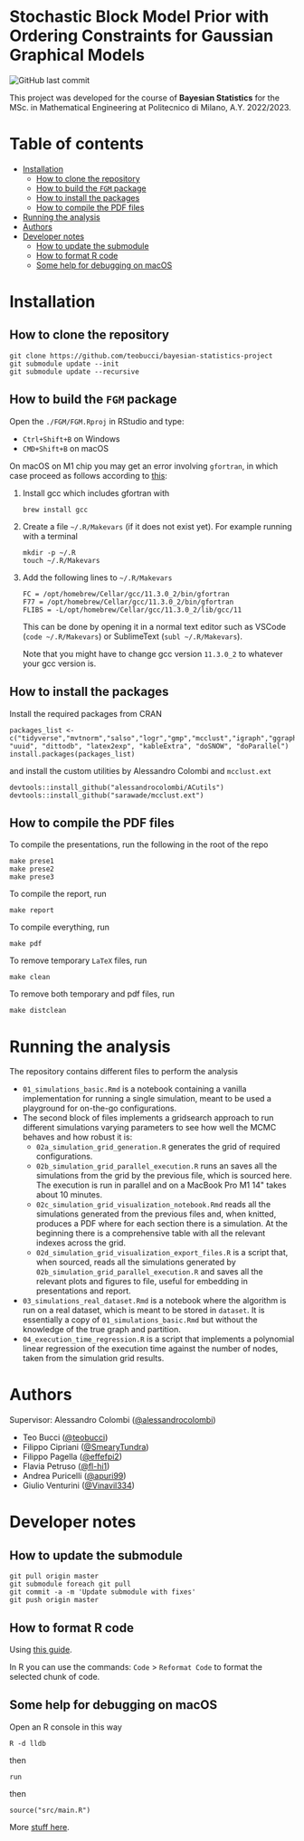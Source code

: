 <!-- omit from toc -->
# Stochastic Block Model Prior with Ordering Constraints for Gaussian Graphical Models

![GitHub last commit](https://img.shields.io/github/last-commit/teobucci/CNN-Plants-Classifier?logo=github)

This project was developed for the course of **Bayesian Statistics** for the MSc. in Mathematical Engineering at Politecnico di Milano, A.Y. 2022/2023.

<!-- omit from toc -->
# Table of contents

- [Installation](#installation)
  - [How to clone the repository](#how-to-clone-the-repository)
  - [How to build the `FGM` package](#how-to-build-the-fgm-package)
  - [How to install the packages](#how-to-install-the-packages)
  - [How to compile the PDF files](#how-to-compile-the-pdf-files)
- [Running the analysis](#running-the-analysis)
- [Authors](#authors)
- [Developer notes](#developer-notes)
  - [How to update the submodule](#how-to-update-the-submodule)
  - [How to format R code](#how-to-format-r-code)
  - [Some help for debugging on macOS](#some-help-for-debugging-on-macos)


# Installation

## How to clone the repository

```
git clone https://github.com/teobucci/bayesian-statistics-project
git submodule update --init
git submodule update --recursive
```

## How to build the `FGM` package

Open the `./FGM/FGM.Rproj` in RStudio and type:

- `Ctrl+Shift+B` on Windows
- `CMD+Shift+B` on macOS

On macOS on M1 chip you may get an error involving `gfortran`, in which case proceed as follows according to [this](https://stackoverflow.com/a/72997915/16222204):

1. Install gcc which includes gfortran with
   ```
   brew install gcc
   ```
2. Create a file `~/.R/Makevars` (if it does not exist yet). For example running with a terminal
    ```
    mkdir -p ~/.R
    touch ~/.R/Makevars
    ```
3. Add the following lines to `~/.R/Makevars`
    ```
    FC = /opt/homebrew/Cellar/gcc/11.3.0_2/bin/gfortran
    F77 = /opt/homebrew/Cellar/gcc/11.3.0_2/bin/gfortran
    FLIBS = -L/opt/homebrew/Cellar/gcc/11.3.0_2/lib/gcc/11
    ```
    This can be done by opening it in a normal text editor such as VSCode (`code ~/.R/Makevars`) or SublimeText (`subl ~/.R/Makevars`).
    
    Note that you might have to change gcc version `11.3.0_2` to whatever your gcc version is.

## How to install the packages

Install the required packages from CRAN

```
packages_list <- c("tidyverse","mvtnorm","salso","logr","gmp","mcclust","igraph","ggraph","tidygraph", "uuid", "dittodb", "latex2exp", "kableExtra", "doSNOW", "doParallel")
install.packages(packages_list)
```

and install the custom utilities by Alessandro Colombi and `mcclust.ext`

```
devtools::install_github("alessandrocolombi/ACutils")
devtools::install_github("sarawade/mcclust.ext")
```

## How to compile the PDF files

To compile the presentations, run the following in the root of the repo

```
make prese1
make prese2
make prese3
```

To compile the report, run

```
make report
```

To compile everything, run

```
make pdf
```

To remove temporary `LaTeX` files, run

```
make clean
```

To remove both temporary and pdf files, run

```
make distclean
```

# Running the analysis

The repository contains different files to perform the analysis

- `01_simulations_basic.Rmd` is a notebook containing a vanilla implementation for running a single simulation, meant to be used a playground for on-the-go configurations.
- The second block of files implements a gridsearch approach to run different simulations varying parameters to see how well the MCMC behaves and how robust it is:
  - `02a_simulation_grid_generation.R` generates the grid of required configurations.
  - `02b_simulation_grid_parallel_execution.R` runs an saves all the simulations from the grid by the previous file, which is sourced here. The execution is run in parallel and on a MacBook Pro M1 14" takes about 10 minutes.
  - `02c_simulation_grid_visualization_notebook.Rmd` reads all the simulations generated from the previous files and, when knitted, produces a PDF where for each section there is a simulation. At the beginning there is a comprehensive table with all the relevant indexes across the grid.
  - `02d_simulation_grid_visualization_export_files.R` is a script that, when sourced, reads all the simulations generated by `02b_simulation_grid_parallel_execution.R` and saves all the relevant plots and figures to file, useful for embedding in presentations and report.
- `03_simulations_real_dataset.Rmd` is a notebook where the algorithm is run on a real dataset, which is meant to be stored in `dataset`. It is essentially a copy of `01_simulations_basic.Rmd` but without the knowledge of the true graph and partition.
- `04_execution_time_regression.R` is a script that implements a polynomial linear regression of the execution time against the number of nodes, taken from the simulation grid results.

# Authors

Supervisor: Alessandro Colombi ([@alessandrocolombi](https://github.com/alessandrocolombi))

- Teo Bucci ([@teobucci](https://github.com/teobucci))
- Filippo Cipriani ([@SmearyTundra](https://github.com/SmearyTundra))
- Filippo Pagella ([@effefpi2](https://github.com/effefpi2))
- Flavia Petruso ([@fl-hi1](https://github.com/fl-hi1))
- Andrea Puricelli ([@apuri99](https://github.com/apuri99))
- Giulio Venturini ([@Vinavil334](https://github.com/Vinavil334))

# Developer notes

## How to update the submodule

```
git pull origin master
git submodule foreach git pull
git commit -a -m 'Update submodule with fixes'
git push origin master
```

## How to format R code

Using [this guide](https://bookdown.org/dli/rguide/r-style-guide.html).

In R you can use the commands: `Code` > `Reformat Code` to format the selected chunk of code.

## Some help for debugging on macOS

Open an R console in this way
```
R -d lldb
```
then
```
run
```
then
```
source("src/main.R")
```

More [stuff here](https://blog.davisvaughan.com/posts/2019-04-05-debug-r-package-with-cpp/).
